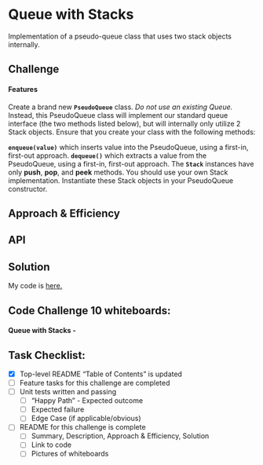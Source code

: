 # Queue with Stacks
Implementation of a pseudo-queue class that uses two stack objects internally.

## Challenge
#### Features
Create a brand new __`PseudoQueue`__ class. *Do not use an existing Queue.* Instead, this PseudoQueue class will implement our standard queue interface (the two methods listed below), but will internally only utilize 2 Stack objects. Ensure that you create your class with the following methods:

__`enqueue(value)`__ which inserts value into the PseudoQueue, using a first-in, first-out approach.
__`dequeue()`__ which extracts a value from the PseudoQueue, using a first-in, first-out approach.
The __`Stack`__ instances have only __push__, __pop__, and __peek__ methods. You should use your own Stack implementation. Instantiate these Stack objects in your PseudoQueue constructor.

## Approach & Efficiency
<!-- Both Stack and Queue were implemented using a singly linked list methodology. <br>
__Big O space__ for each will be __O(n)__ and <br>
__Big O time__ for each operation is __O(1)__. -->

## API
<!-- This implementation has access to the Node class and all the properties on the Linked List class. -->

## Solution
My code is [here.](./queue_with_stacks.py)

## Code Challenge 10 whiteboards:
#### Queue with Stacks - 
<!-- ![CC-11 Queue-with-Stacks -1](./assets/queue-w-stack_WB-1.png)

![CC-10 Queue -4](./assets/queue_WB-4.png) -->


## Task Checklist: <br>
- [X] Top-level README “Table of Contents” is updated <br>
- [ ] Feature tasks for this challenge are completed <br>
- [ ] Unit tests written and passing <br>
    - [ ] “Happy Path” - Expected outcome <br>
    - [ ] Expected failure <br>
    - [ ] Edge Case (if applicable/obvious) <br>
- [ ] README for this challenge is complete <br>
    - [ ] Summary, Description, Approach & Efficiency, Solution <br>
    - [ ] Link to code <br>
    - [ ] Pictures of whiteboards <br>
